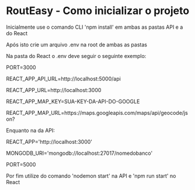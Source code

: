 # RoutEasy - Como inicializar o projeto

<p>Inicialmente use o comando CLI 'npm install' em ambas as pastas API e a do React</p>
<p>Após isto crie um arquivo .env na root de ambas as pastas</p>
Na pasta do React o .env deve seguir o seguinte exemplo:

<p>PORT=3000</p>
<p>REACT_APP_API_URL=http://localhost:5000/api</p>
<p>REACT_APP_URL=http://localhost:3000</p>
<p>REACT_APP_MAP_KEY=SUA-KEY-DA-API-DO-GOOGLE</p>
<p>REACT_APP_MAP_URL=https://maps.googleapis.com/maps/api/geocode/json?</p>

Enquanto na da API:

<p>REACT_APP='http://localhost:3000'</p>
<p>MONGODB_URI='mongodb://localhost:27017/nomedobanco'</p>
<p>PORT=5000</p>

<p>Por fim utilize do comando 'nodemon start' na API e 'npm run start' no React</p>
